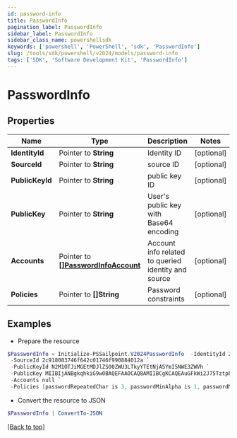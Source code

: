 ```yaml
---
id: password-info
title: PasswordInfo
pagination_label: PasswordInfo
sidebar_label: PasswordInfo
sidebar_class_name: powershellsdk
keywords: ['powershell', 'PowerShell', 'sdk', 'PasswordInfo'] 
slug: /tools/sdk/powershell/v2024/models/password-info
tags: ['SDK', 'Software Development Kit', 'PasswordInfo']
---
```



# PasswordInfo

## Properties

Name | Type | Description | Notes
------------ | ------------- | ------------- | -------------
**IdentityId** |  Pointer to **String** | Identity ID | [optional] 
**SourceId** |  Pointer to **String** | source ID | [optional] 
**PublicKeyId** |  Pointer to **String** | public key ID | [optional] 
**PublicKey** |  Pointer to **String** | User's public key with Base64 encoding | [optional] 
**Accounts** |  Pointer to [**[]PasswordInfoAccount**](password-info-account) | Account info related to queried identity and source | [optional] 
**Policies** |  Pointer to **[]String** | Password constraints | [optional] 

## Examples

- Prepare the resource
```powershell
$PasswordInfo = Initialize-PSSailpoint.V2024PasswordInfo  -IdentityId 2c918085744fec4301746f9a5bce4605 `
 -SourceId 2c918083746f642c01746f990884012a `
 -PublicKeyId N2M1OTJiMGEtMDJlZS00ZWU3LTkyYTEtNjA5YmI5NWE3ZWVh `
 -PublicKey MIIBIjANBgkqhkiG9w0BAQEFAAOCAQ8AMIIBCgKCAQEAuGFkWi2J75TztpbaPKd36bJnIB3J8gZ6UcoS9oSDYsqBzPpTsfZXYaEf4Y4BKGgJIXmE/lwhwuj7mU1itdZ2qTSNFtnXA8Fn75c3UUkk+h+wdZbkuSmqlsJo3R1OnJkwkJggcAy9Jvk9jlcrNLWorpQ1w9raUvxtvfgkSdq153KxotenQ1HciSyZ0nA/Kw0UaucLnho8xdRowZs11afXGXA9IT9H6D8T6zUdtSxm0nAyH+mluma5LdTfaM50W3l/L8q56Vrqmx2pZIiwdx/0+g3Y++jV70zom0ZBkC1MmSoLMrQYG5OICNjr72f78B2PaGXfarQHqARLjKpMVt9YIQIDAQAB `
 -Accounts null `
 -Policies [passwordRepeatedChar is 3, passwordMinAlpha is 1, passwordMinLength is 5, passwordMinNumeric is 1]
```

- Convert the resource to JSON
```powershell
$PasswordInfo | ConvertTo-JSON
```


[[Back to top]](#) 


